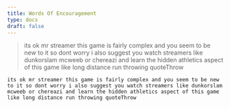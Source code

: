 ```yaml
---
title: Words Of Encouragement
type: docs
draft: false
---
```


> its ok mr streamer this game is fairly complex and you seem to be new to it so dont worry i also suggest you watch streamers like dunkorslam mcweeb or chereazi and learn the hidden athletics aspect of this game like long distance run throwing quoteThrow

```plaintext {filename="Copy to clipboard"}
its ok mr streamer this game is fairly complex and you seem to be new to it so dont worry i also suggest you watch streamers like dunkorslam mcweeb or chereazi and learn the hidden athletics aspect of this game like long distance run throwing quoteThrow
```
